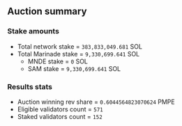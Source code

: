 ## Auction summary

### Stake amounts
- Total network stake = `383,833,049.681` SOL
- Total Marinade stake = `9,330,699.641` SOL
  - MNDE stake = `0` SOL
  - SAM stake = `9,330,699.641` SOL

### Results stats
- Auction winning rev share = `0.6044564823070624` PMPE
- Eligible validators count = `571`
- Staked validators count = `152`
